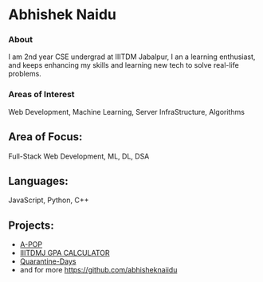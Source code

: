 # Abhishek Naidu

### About

I am 2nd year CSE undergrad at IIITDM Jabalpur, I an a learning enthusiast, and keeps enhancing my skills and learning new tech to solve real-life problems.

### Areas of Interest
Web Development, Machine Learning, Server InfraStructure, Algorithms


## Area of Focus:
Full-Stack Web Development, ML, DL, DSA

## Languages:
JavaScript, Python, C++

## Projects:

* [A-POP](https://github.com/abhisheknaiidu/A-POP)
* [IIITDMJ GPA CALCULATOR](https://github.com/abhisheknaiidu/IIITDMJ-GPA)
* [Quarantine-Days](https://github.com/abhisheknaiidu/Quarantine-Days)
* and for more https://github.com/abhisheknaiidu
